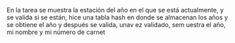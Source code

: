 En la tarea se muestra la estación del año en el que se está actualmente, y se valida si se están, hice una tabla hash en donde se almacenan los años y se obtiene el año y después se valida, unav ez validado, sem uestra el año, mi nombre y mi número de carnet
